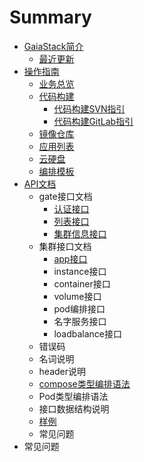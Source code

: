 # Summary

* [GaiaStack简介](README.md)
  * [ 最近更新](13-zui-jin-geng-xin.md)
* [操作指南](chapter1.md)
  * [业务总览](chapter1/31-ye-wu-zong-lan.md)
  * [代码构建](chapter1/32dai-ma-gou-jian.md)
    * [代码构建SVN指引](chapter1/32dai-ma-gou-jian/dai-ma-gou-jian-svn-zhi-yin.md)
    * [代码构建GitLab指引](chapter1/32dai-ma-gou-jian/dai-ma-gou-jian-gitlab-zhi-yin.md)
  * [镜像仓库](chapter1/33jing-xiang-cang-ku.md)
  * [应用列表](chapter1/34ying-yong-lie-biao.md)
  * [云硬盘](chapter1/35yun-ying-pan.md)
  * [编排模板](chapter1/36bian-pai-mo-ban.md)
* [API文档](apiwen-dang.md)
  * gate接口文档
    * [认证接口](apiwen-dang/ren-zheng-jie-kou.md)
    * [列表接口](apiwen-dang/lie-biao-jie-kou.md)
    * [集群信息接口](apiwen-dang/ji-qun-xin-xi-jie-kou.md)
  * 集群接口文档
    * [app接口](apiwen-dang/appjie-kou.md)
    * instance接口
    * container接口
    * volume接口
    * pod编排接口
    * 名字服务接口
    * loadbalance接口
  * 错误码
  * 名词说明
  * header说明
  * [compose类型编排语法](apiwen-dang/composelei-xing-bian-pai-yu-fa.md)
  * Pod类型编排语法
  * 接口数据结构说明
  * [样例](apiwen-dang/yang-li.md)
  * 常见问题
* 常见问题

